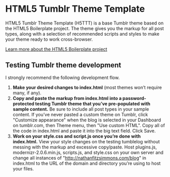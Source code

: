 HTML5 Tumblr Theme Template
===========================

HTML5 Tumblr Theme Template (H5TTT) is a base Tumblr theme based on the HTML5 Boilerplate project. The theme gives you the markup for all post types, along with a selection of recommended scripts and styles to make your theme ready to work cross-browser.

[Learn more about the HTML5 Boilerplate project](http://html5boilerplate.com/)

Testing Tumblr theme development
--------------------------------

I strongly recommend the following development flow.

1. **Make your desired changes to index.html** (most themes won&rsquo;t require many, if any). 
2. **Copy and paste the markup from index.html into a password-protected testing Tumblr theme that you&rsquo;ve pre-populated with sample content.** Be sure to include all post types in your sample content. If you&rsquo;ve never pasted a custom theme on Tumblr, click "Customize appearance" when the blog is selected in your Dashboard on tumblr.com, then Theme menu, then "Use custom HTML". Copy all of the code in index.html and paste it into the big text field. Click Save.
3. **Work on your style.css and script.js once you&rsquo;re done with index.html.** View your style changes on the testing tumblelog without messing with the markup and excessive copy/paste. Host plugins.js, modernizr-2.0.6.min.js, scripts.js, and style.css on your own server and change all instances of "http://nathanfitzsimmons.com/blog" in index.html to the URL of the domain and directory you&rsquo;re using to host your files.